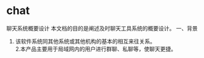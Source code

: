 # chat
聊天系统概要设计
本文档的目的是阐述及时聊天工具系统的概要设计。
 一、背景    
1. 该软件系统同其他系统或其他机构的基本的相互来往关系。    
2.本产品主要用于局域网内的用户进行群聊、私聊等，使聊天更捷。 
